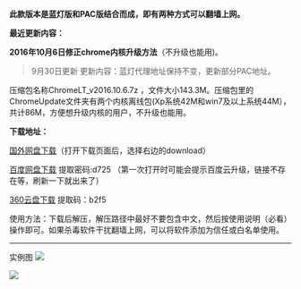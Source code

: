 **此款版本是蓝灯版和PAC版结合而成，即有两种方式可以翻墙上网。**

**最近更新内容：**

**2016年10月6日修正chrome内核升级方法**（不升级也能用)。

> 9月30日更新 更新内容：蓝灯代理地址保持不变，更新部分PAC地址。

压缩包名称ChromeLT_v2016.10.6.7z ，文件大小143.3M。压缩包里的ChromeUpdate文件夹有两个内核离线包(Xp系统42M和win7及以上系统44M），共计86M，方便想升级内核的用户，不升级也能用。

**下载地址：**

[国外网盘下载](https://mega.nz/#!5kJCQb7A!YDjjWAu4fkNfmnNqiOUngjb0PbasmT1rJzj07CmsuLU)（打开下载页面后，选择右边的download）

[百度网盘下载](http://pan.baidu.com/s/1kVnWeB9) 提取密码:d725 （第一次打开时可能会提示百度云升级，链接不存在等，刷新一下就出来了）

[360云盘下载](https://yunpan.cn/cvVgnXPRD5WCh) 提取码：b2f5


使用方法：下载后解压，解压路径中最好不要包含中文，然后按使用说明（必看）操作即可。如果杀毒软件干扰翻墙上网，可以将软件添加为信任或白名单使用。

***
实例图
![](https://raw.githubusercontent.com/Alvin9999/pac2/master/lantern使用说明3.png)

![](https://raw.githubusercontent.com/Alvin9999/pac2/master/lantern使用说明2.png)

